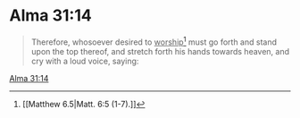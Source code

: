 # Alma 31:14

> Therefore, whosoever desired to <u>worship</u>[^a] must go forth and stand upon the top thereof, and stretch forth his hands towards heaven, and cry with a loud voice, saying:

[Alma 31:14](https://www.churchofjesuschrist.org/study/scriptures/bofm/alma/31?lang=eng&id=p14#p14)


[^a]: [[Matthew 6.5|Matt. 6:5 (1-7).]]
